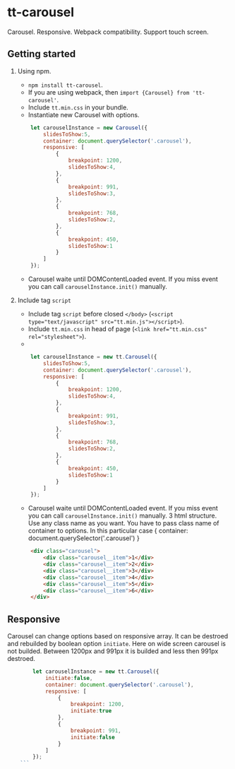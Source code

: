 # tt-carousel
Carousel. Responsive. Webpack compatibility. Support touch screen.

## Getting started

1. Using npm.
    * `npm install tt-carousel`.
    * If you are using webpack, then `import {Carousel} from 'tt-carousel'`.
    * Include `tt.min.css` in your bundle.
    * Instantiate new Carousel with options. 
    ```js
        let carouselInstance = new Carousel({
            slidesToShow:5,
            container: document.querySelector('.carousel'),
            responsive: [
                {
                    breakpoint: 1200,
                    slidesToShow:4,
                },
                {
                    breakpoint: 991,
                    slidesToShow:3,
                },
                {
                    breakpoint: 768,
                    slidesToShow:2,
                },
                {
                    breakpoint: 450,
                    slidesToShow:1
                }
            ]
        });
    ```
    * Carousel waite until DOMContentLoaded event. If you miss event you can call `carouselInstance.init()` manually.

2. Include tag `script`
    * Include tag `script` before closed `</body>` (`<script type="text/javascript" src="tt.min.js"></script>`).
    * Include `tt.min.css` in head of page (`<link href="tt.min.css" rel="stylesheet">`).
    * 
    ```js
        let carouselInstance = new tt.Carousel({
            slidesToShow:5,
            container: document.querySelector('.carousel'),
            responsive: [
                {
                    breakpoint: 1200,
                    slidesToShow:4,
                },
                {
                    breakpoint: 991,
                    slidesToShow:3,
                },
                {
                    breakpoint: 768,
                    slidesToShow:2,
                },
                {
                    breakpoint: 450,
                    slidesToShow:1
                }
            ]
        });
    ```
    * Carousel waite until DOMContentLoaded event. If you miss event you can call `carouselInstance.init()` manually.
3 html structure. Use any class name as you want. You have to pass class name of container to options. In this particular case { container: document.querySelector('.carousel') }
    ```html
        <div class="carousel">
            <div class="carousel__item">1</div>
            <div class="carousel__item">2</div>
            <div class="carousel__item">3</div>
            <div class="carousel__item">4</div>
            <div class="carousel__item">5</div>
            <div class="carousel__item">6</div>
        </div>
    ```


## Responsive

Carousel can change options based on responsive array. It can be destroed and rebuilded by boolean option `initiate`.
Here on wide screen carousel is not builded. Between 1200px and 991px it is builded and less then 991px destroed.
```js
        let carouselInstance = new tt.Carousel({
            initiate:false,
            container: document.querySelector('.carousel'),
            responsive: [
                {
                    breakpoint: 1200,
                    initiate:true
                },
                {
                    breakpoint: 991,
                    initiate:false
                }
            ]
        });
    ```